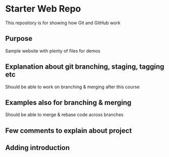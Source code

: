 # Starter Web Repo

This repository is for showing how Git and GitHub work

## Purpose

Sample website with plenty of files for demos

## Explanation about git branching, staging, tagging etc
 Should be able to work on branching & merging after this course

## Examples also for branching & merging
 Should be able to merge & rebase code across branches

## Few comments to explain about project

## Adding introduction 
